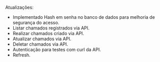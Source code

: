 Atualizações: 
-  Implementado Hash em senha no banco de dados para melhoria de segurança do acesso.
-  Listar chamados registrados via API.
-  Realizar chamados criado via API.
-  Atualizar chamados via API.
-  Deletar chamados via API.
-  Autenticação para testes com curl da API.
-  Refresh.
